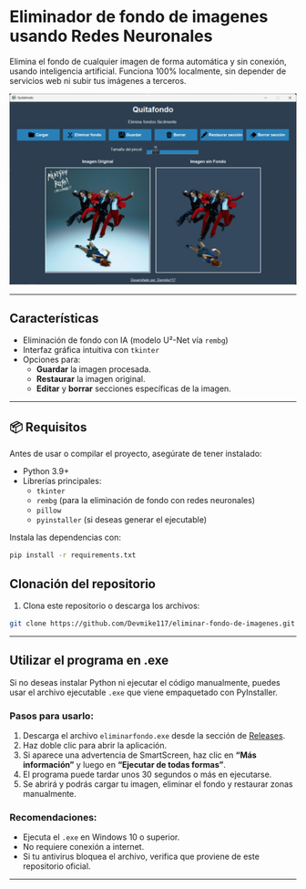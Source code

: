 
# Eliminador de fondo de imagenes usando Redes Neuronales

Elimina el fondo de cualquier imagen de forma automática y sin conexión, usando inteligencia artificial. Funciona 100% localmente, sin depender de servicios web ni subir tus imágenes a terceros.
<p align="center">
      <img src="https://raw.githubusercontent.com/Devmike117/eliminar-fondo-de-imagenes/refs/heads/main/preview/preview.png" />
    </p>

---
## Características

- Eliminación de fondo con IA (modelo U²-Net vía `rembg`)
- Interfaz gráfica intuitiva con `tkinter`
- Opciones para:
  - **Guardar** la imagen procesada.
  - **Restaurar** la imagen original.
  - **Editar** y **borrar** secciones específicas de la imagen.

---

## 📦 Requisitos

Antes de usar o compilar el proyecto, asegúrate de tener instalado:

- Python 3.9+
- Librerías principales:
  - `tkinter`
  - `rembg` (para la eliminación de fondo con redes neuronales)
  - `pillow`
  - `pyinstaller` (si deseas generar el ejecutable)


Instala las dependencias con:

```bash
pip install -r requirements.txt

```


## Clonación del repositorio

1. Clona este repositorio o descarga los archivos:
```bash
git clone https://github.com/Devmike117/eliminar-fondo-de-imagenes.git
```

---

## Utilizar el programa en .exe

Si no deseas instalar Python ni ejecutar el código manualmente, puedes usar el archivo ejecutable `.exe` que viene empaquetado con PyInstaller.

### Pasos para usarlo:
1. Descarga el archivo `eliminarfondo.exe` desde la sección de [Releases](https://github.com/Devmike117/eliminar-fondo-de-imagenes/releases).
2. Haz doble clic para abrir la aplicación.
3. Si aparece una advertencia de SmartScreen, haz clic en **“Más información”** y luego en **“Ejecutar de todas formas”**.
4. El programa puede tardar unos 30 segundos o más en ejecutarse.
5. Se abrirá y podrás cargar tu imagen, eliminar el fondo y restaurar zonas manualmente.

### Recomendaciones:
- Ejecuta el `.exe` en Windows 10 o superior.
- No requiere conexión a internet.
- Si tu antivirus bloquea el archivo, verifica que proviene de este repositorio oficial.

---

